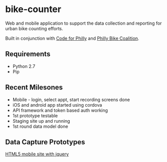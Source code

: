 bike-counter
============

Web and mobile application to support the data collection and reporting for urban bike counting efforts.  

Built in conjunction with [Code for Philly](http://codeforphilly.org/projects/Philly_Bike_Coalition_Survey_App) and [Philly Bike Coalition](http://www.bicyclecoalition.org/).

## Requirements
* Python 2.7
* Pip

## Recent Milesones
* Mobile - login, select appt, start recording screens done
* iOS and android app started using cordova
* API framework and token based auth working
* 1st prototype testable
* Staging site up and running
* 1st round data model done

## Data Capture Prototypes
[HTML5 mobile site with jquery](http://bikecounter.traklis.com/mockups/joe/mockup1.html)

